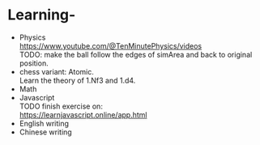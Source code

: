# Learning-
- Physics  
https://www.youtube.com/@TenMinutePhysics/videos  
TODO: make the ball follow the edges of simArea and back to original position.
- chess variant: Atomic.  
Learn the theory of 1.Nf3 and 1.d4.
- Math
- Javascript  
TODO finish exercise on:  
https://learnjavascript.online/app.html  
- English writing
- Chinese writing

